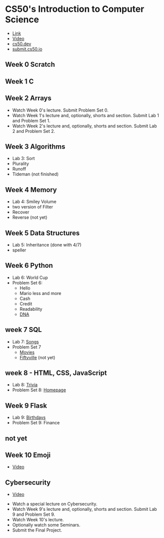 # CS50's Introduction to Computer Science

* [Link](https://learning.edx.org/course/course-v1:HarvardX+CS50+X/home)
* [Video](https://www.youtube.com/watch?v=8mAITcNt710&t=88054s)
* [cs50.dev](https://symmetrical-guide-9766xv445wjhr4q.github.dev/?autoStart=true&folder=%2Fworkspaces%2F123995767&vscodeChannel=stable)
* [submit.cs50.io](https://submit.cs50.io/users/abdelghaniabb)


## Week 0 Scratch
## Week 1 C
## Week 2 Arrays
- Watch Week 0's lecture. Submit Problem Set 0.
- Watch Week 1's lecture and, optionally, shorts and section. Submit Lab 1 and Problem Set 1.
- Watch Week 2's lecture and, optionally, shorts and section. Submit Lab 2 and Problem Set 2.
## Week 3 Algorithms
- Lab 3: Sort
- Plurality
- Runoff
- Tideman (not finished)
## Week 4 Memory
- Lab 4: Smiley Volume 
- two version of Filter
- Recover
- Reverse (not yet)
## Week 5 Data Structures
- Lab 5: Inheritance (done with 4/7)
- speller
## Week 6 Python
- Lab 6: World Cup
- Problem Set 6:
    - Hello
    - Mario less and more
    - Cash
    - Credit
    - Readability
    - [DNA](./dna/)
## week 7 SQL
- Lab 7: [Songs](./songs/)
- Problem Set 7
    - [Movies](./movies/)
    - [Fiftyville](./fiftyville/) (not yet)

## week 8 - HTML, CSS, JavaScript
- Lab 8: [Trivia](./trivia/)
- Problem Set 8: [Homepage](./homepage/)

## Week 9 Flask
- Lab 9: [Birthdays](./birthdays/)
- Problem Set 9: Finance

## not yet

## Week 10 Emoji
* [Video](https://www.youtube.com/watch?v=8mAITcNt710&t=88054s)
## Cybersecurity
* [Video](https://www.youtube.com/watch?v=8mAITcNt710&t=88054s)


- Watch a special lecture on Cybersecurity.
- Watch Week 9's lecture and, optionally, shorts and section. Submit Lab 9 and Problem Set 9.
- Watch Week 10's lecture.
- Optionally watch some Seminars.
- Submit the Final Project.

